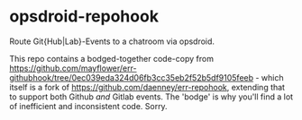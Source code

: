 # opsdroid-repohook

Route Git{Hub|Lab}-Events to a chatroom via opsdroid. 

This repo contains a bodged-together code-copy from https://github.com/mayflower/err-githubhook/tree/0ec039eda324d06fb3cc35eb2f52b5df9105feeb - which itself is a fork of https://github.com/daenney/err-repohook, extending that to support both Github *and* Gitlab events.
The 'bodge' is why you'll find a lot of inefficient and inconsistent code. Sorry. 
